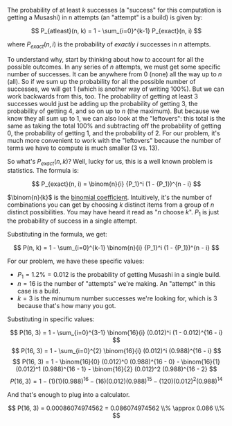 The probability of at least *k* successes (a "success" for this computation is getting a Musashi) in n attempts (an "attempt" is a build) is given by:

$$ P_{atleast}(n, k) = 1 - \sum_{i=0}^{k-1} P_{exact}(n, i) $$

where $P_{exact}(n, i)$ is the probability of *exactly* *i* successes in *n* attempts.

To understand why, start by thinking about how to account for all the possible outcomes. In any series of *n* attempts, we must get some specific number of successes. It can be anywhere from 0 (none) all the way up to *n* (all). So if we sum up the probability for all the possible number of successes, we will get 1 (which is another way of writing 100%). But we can work backwards from this, too. The probability of getting at least 3 successes would just be adding up the probability of getting 3, the probability of getting 4, and so on up to *n* (the maximum). But because we know they all sum up to 1, we can also look at the "leftovers": this total is the same as taking the total 100% and subtracting off the probability of getting 0, the probability of getting 1, and the probability of 2. For our problem, it's much more convenient to work with the "leftovers" because the number of terms we have to compute is much smaller (3 vs. 13).

So what's $P_{exact}(n, k)$? Well, lucky for us, this is a well known problem is statistics. The formula is:

$$ P_{exact}(n, i) = \binom{n}{i} {P_1}^i (1 - {P_1})^{n - i} $$

$\binom{n}{k}$ is the [binomial coefficient](https://mathworld.wolfram.com/BinomialCoefficient.html). Intuitively, it's the number of combinations you can get by choosing *k* distinct items from a group of *n* distinct possibilities. You may have heard it read as "*n* choose *k*". ${P_1}$ is just the probability of success in a single attempt.

Substituting in the formula, we get:

$$ P(n, k) = 1 - \sum_{i=0}^{k-1} \binom{n}{i} {P_1}^i (1 - {P_1})^{n - i} $$

For our problem, we have these specific values:

* ${P_1} = 1.2\% = 0.012$ is the probability of getting Musashi in a single build.
* $n = 16$ is the number of "attempts" we're making. An "attempt" in this case is a build.
* $k = 3$ is the minumum number successes we're looking for, which is 3 because that's how many you got.

Substituting in specific values:

$$ P(16, 3) = 1 - \sum_{i=0}^{3-1} \binom{16}{i} (0.012)^i (1 - 0.012)^{16 - i} $$
$$ P(16, 3) = 1 - \sum_{i=0}^{2} \binom{16}{i} (0.012)^i (0.988)^{16 - i} $$
$$ P(16, 3) = 1 - \binom{16}{0} (0.012)^0 (0.988)^{16 - 0} - \binom{16}{1} (0.012)^1 (0.988)^{16 - 1} - \binom{16}{2} (0.012)^2 (0.988)^{16 - 2} $$
$$ P(16, 3) = 1 - (1) (1) (0.988)^{16} - (16) (0.012) (0.988)^{15} - (120) (0.012)^2 (0.988)^{14} $$

And that's enough to plug into a calculator.

$$ P(16, 3) = 0.00086074974562 = 0.086074974562 \\% \approx 0.086 \\% $$

